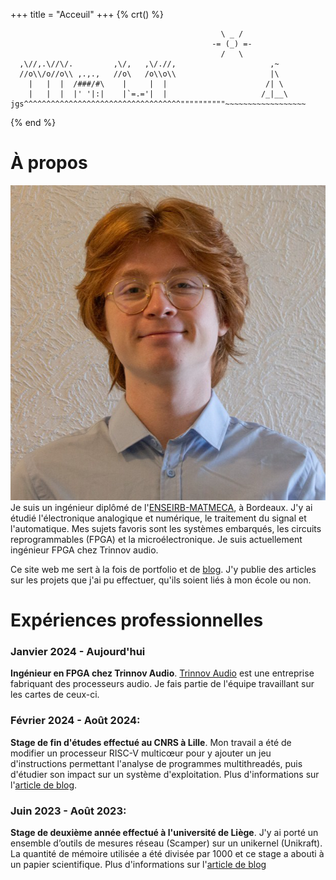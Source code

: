 +++
 title = "Acceuil"
+++
{% crt() %}
```
                                               \ _ /
                                             -= (_) =-
                                               /   \
  ,\//,.\//\/.         ,\/,   ,\/.//,                     ,~
  //o\\/o//o\\ ,.,.,   //o\   /o\\o\\                     |\
    |   |  |  /###/#\    |     |  |                      /| \
    |   |  |  |' '|:|    |`=.='|  |                     /_|__\
jgs^^^^^^^^^^^^^^^^^^^^^^^^^^^^^^^^^^^""""""""""~~~~~~~~~~~~~~~~~~
```
{% end %}

À propos
===

![me](profile.png#end#no-hover)
Je suis un ingénieur diplômé de l'[ENSEIRB-MATMECA](https://www.bordeaux-inp.fr), à Bordeaux. J'y ai étudié l'électronique analogique et numérique, le traitement du signal et l'automatique. Mes sujets favoris sont les systèmes embarqués, les circuits reprogrammables (FPGA) et la microélectronique. Je suis actuellement ingénieur FPGA chez Trinnov audio.

Ce site web me sert à la fois de portfolio et de [blog](blog/). J'y publie des articles sur les projets que j'ai pu effectuer, qu'ils soient liés à mon école ou non.

Expériences professionnelles
==

### Janvier 2024 - Aujourd'hui
**Ingénieur en FPGA chez Trinnov Audio**. [Trinnov Audio](https://www.trinnov.com/) est une entreprise fabriquant des processeurs audio. Je fais partie de l'équipe travaillant sur les cartes de ceux-ci.

### Février 2024 - Août 2024:
**Stage de fin d'études effectué au CNRS à Lille**. Mon travail a été de modifier un processeur RISC-V multicœur pour y ajouter un jeu d'instructions permettant l'analyse de programmes multithreadés, puis d'étudier son impact sur un système d'exploitation. Plus d'informations sur l'[article de blog](blog/stage3a/).

### Juin 2023 - Août 2023:

**Stage de deuxième année effectué à l'université de Liège**. J'y ai porté un ensemble d’outils de mesures réseau (Scamper) sur un unikernel (Unikraft). La quantité
de mémoire utilisée a été divisée par 1000 et ce stage a abouti à un papier scientifique. Plus d'informations sur l'[article de blog](blog/stage2a/)
